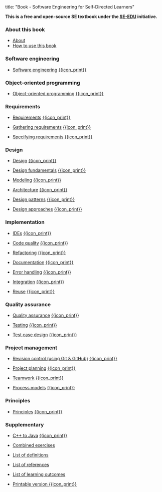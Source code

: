 <frontmatter>
title: "Book - Software Engineering for Self-Directed Learners"
</frontmatter>

<link rel="stylesheet" href="{{baseUrl}}/css/textbook.css">

<div class="website-content" id="all">

<div class="lead">

**This is a free and open-source SE textbook under the [SE-EDU](https://se-education.org) initiative.**
</div>

### About this book

* [About](about/acknowledgements.html)
* [How to use this book](about/usage.html)

### Software engineering

* [Software engineering]({{baseUrl}}/softwareEngineering/)
  [{{icon_print}}]({{baseUrl}}/softwareEngineering/print.html)

### Object-oriented programming

* [Object-oriented programming]({{baseUrl}}/oop/)
  [{{icon_print}}]({{baseUrl}}/oop/print.html)


### Requirements

* [Requirements]({{baseUrl}}/requirements/)
  [{{icon_print}}]({{baseUrl}}/requirements/print.html)

* [Gathering requirements]({{baseUrl}}/gatheringRequirements/) 
  [{{icon_print}}]({{baseUrl}}/gatheringRequirements/print.html)

* [Specifying requirements]({{baseUrl}}/specifyingRequirements/)
  [{{icon_print}}]({{baseUrl}}/specifyingRequirements/print.html)

### Design

* [Design]({{baseUrl}}/design/)
  [{{icon_print}}]({{baseUrl}}/design/print.html)

* [Design fundamentals]({{baseUrl}}/designFundamentals/) 
  [{{icon_print}}]({{baseUrl}}/designFundamentals/print.html)

* [Modeling]({{baseUrl}}/modeling/)
  [{{icon_print}}]({{baseUrl}}/modeling/print.html)
  
* [Architecture]({{baseUrl}}/architecture/)
  [{{icon_print}}]({{baseUrl}}/architecture/print.html)

* [Design patterns]({{baseUrl}}/designPatterns/) 
  [{{icon_print}}]({{baseUrl}}/designPatterns/print.html)

* [Design approaches]({{baseUrl}}/designApproaches/)
  [{{icon_print}}]({{baseUrl}}/designApproaches/print.html)

### Implementation

* [IDEs]({{baseUrl}}/ides/)
  [{{icon_print}}]({{baseUrl}}/ides/print.html)

* [Code quality]({{baseUrl}}/codeQuality/) 
  [{{icon_print}}]({{baseUrl}}/codeQuality/print.html)

* [Refactoring]({{baseUrl}}/refactoring/)
  [{{icon_print}}]({{baseUrl}}/refactoring/print.html)
  
* [Documentation]({{baseUrl}}/documentation/)
  [{{icon_print}}]({{baseUrl}}/documentation/print.html)

* [Error handling]({{baseUrl}}/errorHandling/) 
  [{{icon_print}}]({{baseUrl}}/errorHandling/print.html)

* [Integration]({{baseUrl}}/integration/)
  [{{icon_print}}]({{baseUrl}}/integration/print.html)
  
* [Reuse]({{baseUrl}}/reuse/)
  [{{icon_print}}]({{baseUrl}}/reuse/print.html)

### Quality assurance

* [Quality assurance]({{baseUrl}}/qualityAssurance/) 
  [{{icon_print}}]({{baseUrl}}/qualityAssurance/print.html)

* [Testing]({{baseUrl}}/testing/)
  [{{icon_print}}]({{baseUrl}}/testing/print.html)
  
* [Test case design]({{baseUrl}}/testCaseDesign/)
  [{{icon_print}}]({{baseUrl}}/testCaseDesign/print.html)

### Project management

* [Revision control (using Git & GitHub)]({{baseUrl}}/gitAndGithub/trail/tours.html)
  [{{icon_print}}]({{baseUrl}}/gitAndGithub/print.html)

* [Project planning]({{baseUrl}}/projectPlanning/)
  [{{icon_print}}]({{baseUrl}}/projectPlanning/print.html)
  
* [Teamwork]({{baseUrl}}/teamwork/)
  [{{icon_print}}]({{baseUrl}}/teamwork/print.html)

* [Process models]({{baseUrl}}/processModels/) 
  [{{icon_print}}]({{baseUrl}}/processModels/print.html)

### Principles

* [Principles]({{baseUrl}}/principles/)
  [{{icon_print}}]({{baseUrl}}/principles/print.html)

### Supplementary

* [C++ to Java]({{baseUrl}}/cppToJava/)
  [{{icon_print}}]({{baseUrl}}/cppToJava/print.html)

* [Combined exercises](combined/exercises.html)
* [List of definitions](common/definitions.html)
* [List of references](common/references.html)
* [List of learning outcomes](common/outcomes.html)
* [Printable version {{icon_print}}](common/print.html)

</div>

